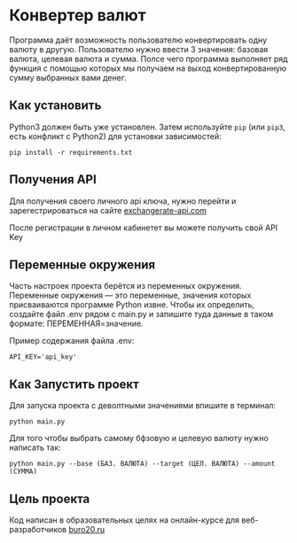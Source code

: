 # Конвертер валют
Программа даёт возможность пользователю конвертировать одну валюту в другую.
Пользователю нужно ввести 3 значения: базовая валюта, целевая валюта и сумма. Полсе чего программа выполняет ряд функция с помощью которых мы получаем на выход конвертированную сумму выбранных вами денег.

## Как установить
Python3 должен быть уже установлен. 
Затем используйте `pip` (или `pip3`, есть конфликт с Python2) для установки зависимостей:
```
pip install -r requirements.txt
```

## Получения API
Для получения своего личного api ключа, нужно перейти и зарегестрироваться на сайте [exchangerate-api.com](https://app.exchangerate-api.com/dashboard/confirmed)

После регистрации в личном кабинетет вы можете получить свой API Key

## Переменные окружения
Часть настроек проекта берётся из переменных окружения. Переменные окружения — это переменные, значения которых присваиваются программе Python извне. Чтобы их определить, создайте файл .env рядом с main.py и запишите туда данные в таком формате: ПЕРЕМЕННАЯ=значение.

Пример содержания файла .env:
```
API_KEY='api_key'
```

## Как Запустить проект
Для запуска проекта с деволтными значениями впишите в терминал:
```
python main.py
```

Для того чтобы выбрать самому бфзовую и целевую валюту нужно написать так:
```
python main.py --base (БАЗ. ВАЛЮТА) --target (ЦЕЛ. ВАЛЮТА) --amount (СУММА)
```

## Цель проекта

Код написан в образовательных целях на онлайн-курсе для веб-разработчиков [buro20.ru](https://buro20.ru/pl/teach/control/lesson/view?id=343749530)